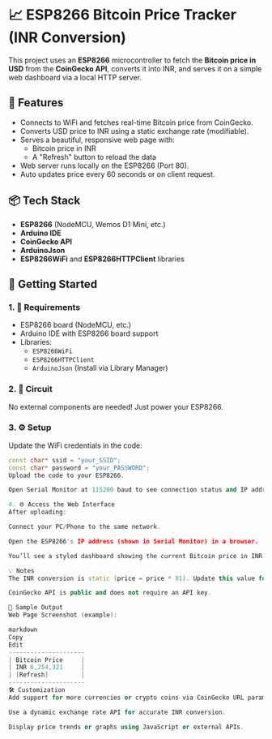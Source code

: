 
# 📈 ESP8266 Bitcoin Price Tracker (INR Conversion)

This project uses an **ESP8266** microcontroller to fetch the **Bitcoin price in USD** from the **CoinGecko API**, converts it into INR, and serves it on a simple web dashboard via a local HTTP server.

## 🔧 Features

- Connects to WiFi and fetches real-time Bitcoin price from CoinGecko.
- Converts USD price to INR using a static exchange rate (modifiable).
- Serves a beautiful, responsive web page with:
  - Bitcoin price in INR
  - A "Refresh" button to reload the data
- Web server runs locally on the ESP8266 (Port 80).
- Auto updates price every 60 seconds or on client request.

## 📦 Tech Stack

- **ESP8266** (NodeMCU, Wemos D1 Mini, etc.)
- **Arduino IDE**
- **CoinGecko API**
- **ArduinoJson**
- **ESP8266WiFi** and **ESP8266HTTPClient** libraries

## 🚀 Getting Started

### 1. 🧰 Requirements

- ESP8266 board (NodeMCU, etc.)
- Arduino IDE with ESP8266 board support
- Libraries:
  - `ESP8266WiFi`
  - `ESP8266HTTPClient`
  - `ArduinoJson` (Install via Library Manager)

### 2. 🔌 Circuit

No external components are needed! Just power your ESP8266.

### 3. ⚙️ Setup

Update the WiFi credentials in the code:

```cpp
const char* ssid = "your_SSID";
const char* password = "your_PASSWORD";
Upload the code to your ESP8266.

Open Serial Monitor at 115200 baud to see connection status and IP address.

4. 🌐 Access the Web Interface
After uploading:

Connect your PC/Phone to the same network.

Open the ESP8266's IP address (shown in Serial Monitor) in a browser.

You’ll see a styled dashboard showing the current Bitcoin price in INR.

💡 Notes
The INR conversion is static (price = price * 81). Update this value for real-time conversion or use an exchange rate API.

CoinGecko API is public and does not require an API key.

🧪 Sample Output
Web Page Screenshot (example):

markdown
Copy
Edit
---------------------
| Bitcoin Price     |
| INR 6,254,321     |
| [Refresh]         |
---------------------
🛠 Customization
Add support for more currencies or crypto coins via CoinGecko URL params.

Use a dynamic exchange rate API for accurate INR conversion.

Display price trends or graphs using JavaScript or external APIs.
